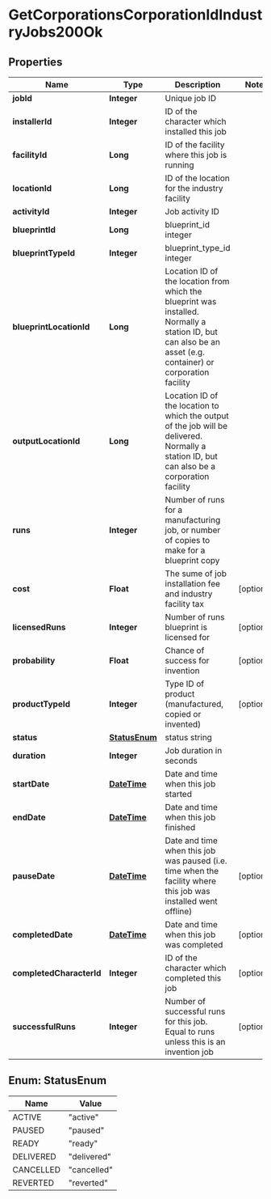 
# GetCorporationsCorporationIdIndustryJobs200Ok

## Properties
Name | Type | Description | Notes
------------ | ------------- | ------------- | -------------
**jobId** | **Integer** | Unique job ID | 
**installerId** | **Integer** | ID of the character which installed this job | 
**facilityId** | **Long** | ID of the facility where this job is running | 
**locationId** | **Long** | ID of the location for the industry facility | 
**activityId** | **Integer** | Job activity ID | 
**blueprintId** | **Long** | blueprint_id integer | 
**blueprintTypeId** | **Integer** | blueprint_type_id integer | 
**blueprintLocationId** | **Long** | Location ID of the location from which the blueprint was installed. Normally a station ID, but can also be an asset (e.g. container) or corporation facility | 
**outputLocationId** | **Long** | Location ID of the location to which the output of the job will be delivered. Normally a station ID, but can also be a corporation facility | 
**runs** | **Integer** | Number of runs for a manufacturing job, or number of copies to make for a blueprint copy | 
**cost** | **Float** | The sume of job installation fee and industry facility tax |  [optional]
**licensedRuns** | **Integer** | Number of runs blueprint is licensed for |  [optional]
**probability** | **Float** | Chance of success for invention |  [optional]
**productTypeId** | **Integer** | Type ID of product (manufactured, copied or invented) |  [optional]
**status** | [**StatusEnum**](#StatusEnum) | status string | 
**duration** | **Integer** | Job duration in seconds | 
**startDate** | [**DateTime**](DateTime.md) | Date and time when this job started | 
**endDate** | [**DateTime**](DateTime.md) | Date and time when this job finished | 
**pauseDate** | [**DateTime**](DateTime.md) | Date and time when this job was paused (i.e. time when the facility where this job was installed went offline) |  [optional]
**completedDate** | [**DateTime**](DateTime.md) | Date and time when this job was completed |  [optional]
**completedCharacterId** | **Integer** | ID of the character which completed this job |  [optional]
**successfulRuns** | **Integer** | Number of successful runs for this job. Equal to runs unless this is an invention job |  [optional]


<a name="StatusEnum"></a>
## Enum: StatusEnum
Name | Value
---- | -----
ACTIVE | &quot;active&quot;
PAUSED | &quot;paused&quot;
READY | &quot;ready&quot;
DELIVERED | &quot;delivered&quot;
CANCELLED | &quot;cancelled&quot;
REVERTED | &quot;reverted&quot;



